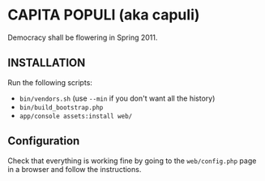 CAPITA POPULI (aka capuli)
==========================

Democracy shall be flowering in Spring 2011.

INSTALLATION
------------

Run the following scripts:

 * `bin/vendors.sh` (use `--min` if you don't want all the history)
 * `bin/build_bootstrap.php`
 * `app/console assets:install web/`


Configuration
-------------

Check that everything is working fine by going to the `web/config.php` page in a
browser and follow the instructions.
